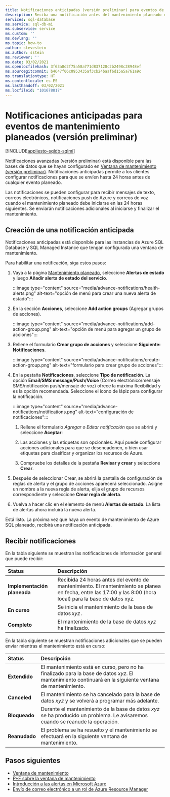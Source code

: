 ```yaml
---
title: Notificaciones anticipadas (versión preliminar) para eventos de mantenimiento planeados
description: Reciba una notificación antes del mantenimiento planeado de Azure SQL Database o Azure SQL Managed Instance.
services: sql-database
ms.service: sql-db-mi
ms.subservice: service
ms.custom: ''
ms.devlang: ''
ms.topic: how-to
author: stevestein
ms.author: sstein
ms.reviewer: ''
ms.date: 03/02/2021
ms.openlocfilehash: 3f63a8d2f75a58a771d837128c2b2498c28948ef
ms.sourcegitcommit: b4647f06c0953435af3cb24baaf6d15a5a761a9c
ms.translationtype: HT
ms.contentlocale: es-ES
ms.lasthandoff: 03/02/2021
ms.locfileid: "101678817"
---
```

# <a name="advance-notifications-for-planned-maintenance-events-preview"></a>Notificaciones anticipadas para eventos de mantenimiento planeados (versión preliminar)
[!INCLUDE[appliesto-sqldb-sqlmi](../includes/appliesto-sqldb-sqlmi.md)]

Notificaciones avanzadas (versión preliminar) está disponible para las bases de datos que se hayan configurado en [Ventana de mantenimiento (versión preliminar)](maintenance-window.md). Notificaciones anticipadas permite a los clientes configurar notificaciones para que se envíen hasta 24 horas antes de cualquier evento planeado.

Las notificaciones se pueden configurar para recibir mensajes de texto, correos electrónicos, notificaciones push de Azure y correos de voz cuando el mantenimiento planeado debe iniciarse en las 24 horas siguientes. Se enviarán notificaciones adicionales al iniciarse y finalizar el mantenimiento.


## <a name="create-an-advance-notification"></a>Creación de una notificación anticipada

Notificaciones anticipadas está disponible para las instancias de Azure SQL Database y SQL Managed Instance que tengan configurada una ventana de mantenimiento. 

Para habilitar una notificación, siga estos pasos:  

1. Vaya a la página [Mantenimiento planeado](https://portal.azure.com/#blade/Microsoft_Azure_Health/AzureHealthBrowseBlade/plannedMaintenance), seleccione **Alertas de estado** y luego **Añadir alerta de estado del servicio**.

    :::image type="content" source="media/advance-notifications/health-alerts.png" alt-text="opción de menú para crear una nueva alerta de estado":::

2. En la sección **Acciones**, seleccione **Add action groups** (Agregar grupos de acciones). 

    :::image type="content" source="media/advance-notifications/add-action-group.png" alt-text="opción de menú para agregar un grupo de acciones":::

3. Rellene el formulario **Crear grupo de acciones** y seleccione **Siguiente: Notificaciones**.  

    :::image type="content" source="media/advance-notifications/create-action-group.png" alt-text="formulario para crear grupo de acciones":::

1. En la pestaña **Notificaciones**, seleccione **Tipo de notificación**. La opción **Email/SMS message/Push/Voice** (Correo electrónico/mensaje SMS/notificación push/mensaje de voz) ofrece la máxima flexibilidad y es la opción recomendada. Seleccione el icono de lápiz para configurar la notificación.  

    :::image type="content" source="media/advance-notifications/notifications.png" alt-text="configuración de notificaciones":::



   1. Rellene el formulario *Agregar o Editar notificación* que se abrirá y seleccione **Aceptar**: 

   2. Las acciones y las etiquetas son opcionales. Aquí puede configurar acciones adicionales para que se desencadenen, o bien usar etiquetas para clasificar y organizar los recursos de Azure. 

   4. Compruebe los detalles de la pestaña **Revisar y crear** y seleccione **Crear**. 

7. Después de seleccionar Crear, se abrirá la pantalla de configuración de reglas de alerta y el grupo de acciones aparecerá seleccionado. Asigne un nombre a la nueva regla de alerta, elija el grupo de recursos correspondiente y seleccione **Crear regla de alerta**. 

8. Vuelva a hacer clic en el elemento de menú **Alertas de estado**. La lista de alertas ahora incluirá la nueva alerta. 


Está listo. La próxima vez que haya un evento de mantenimiento de Azure SQL planeado, recibirá una notificación anticipada.

## <a name="receiving-notifications"></a>Recibir notificaciones

En la tabla siguiente se muestran las notificaciones de información general que puede recibir: 

|Status|Descripción|
|:---|:---|
|**Implementación planeada**| Recibida 24 horas antes del evento de mantenimiento. El mantenimiento se planea en fecha, entre las 17:00 y las 8:00 (hora local) para la base de datos xyz.|
|**En curso** | Se inicia el mantenimiento de la base de datos *xyz* .| 
|**Completo** | El mantenimiento de la base de datos *xyz* ha finalizado. |

En la tabla siguiente se muestran notificaciones adicionales que se pueden enviar mientras el mantenimiento está en curso: 

|Status|Descripción|
|:---|:---|
|**Extendido** | El mantenimiento está en curso, pero no ha finalizado para la base de datos *xyz*. El mantenimiento continuará en la siguiente ventana de mantenimiento.| 
|**Canceled**| El mantenimiento se ha cancelado para la base de datos *xyz* y se volverá a programar más adelante. |
|**Bloqueado**|Durante el mantenimiento de la base de datos *xyz* se ha producido un problema. Le avisaremos cuando se reanude la operación.| 
|**Reanudado**|El problema se ha resuelto y el mantenimiento se efectuará en la siguiente ventana de mantenimiento.|


## <a name="next-steps"></a>Pasos siguientes

- [Ventana de mantenimiento](maintenance-window.md)
- [P+F sobre la ventana de mantenimiento](maintenance-window-faq.yml)
- [Introducción a las alertas en Microsoft Azure](../../azure-monitor/platform/alerts-overview.md)
- [Envío de correo electrónico a un rol de Azure Resource Manager](../../azure-monitor/platform/action-groups.md#email-azure-resource-manager-role)